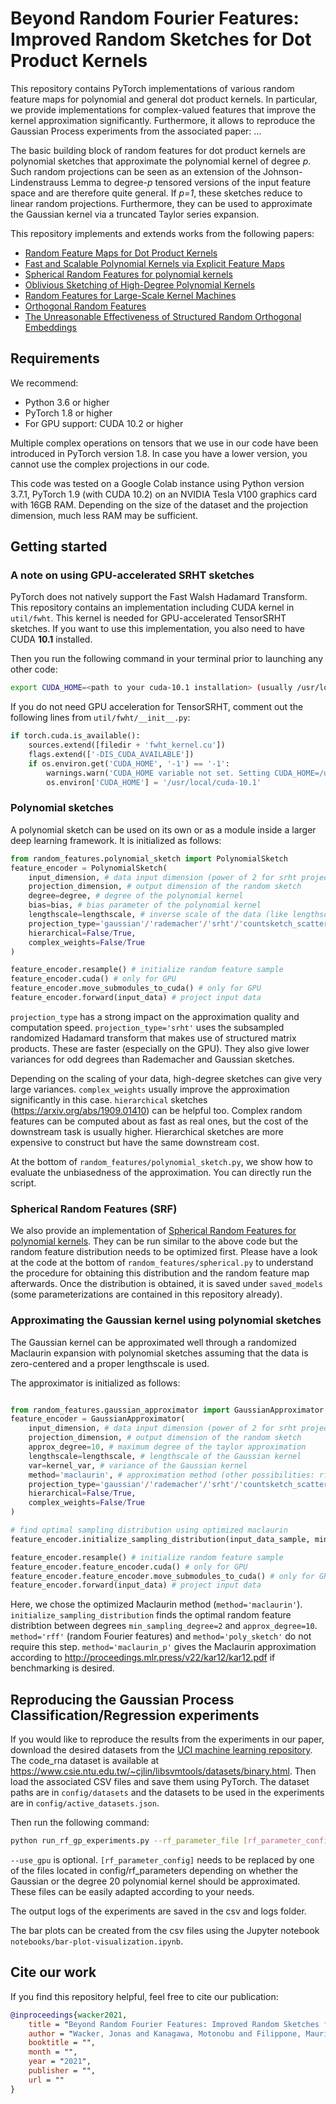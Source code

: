 # Beyond Random Fourier Features: Improved Random Sketches for Dot Product Kernels

This repository contains PyTorch implementations of various random feature maps for polynomial and general dot product kernels. In particular, we provide implementations for complex-valued features that improve the kernel approximation significantly.
Furthermore, it allows to reproduce the Gaussian Process experiments from the associated paper: ...

The basic building block of random features for dot product kernels are polynomial sketches that approximate the polynomial kernel of degree *p*. Such random projections can be seen as an extension of the Johnson-Lindenstrauss Lemma to degree-*p* tensored versions of the input feature space and are therefore quite general. If *p=1*, these sketches reduce to linear random projections. Furthermore, they can be used to approximate the Gaussian kernel via a truncated Taylor series expansion.

This repository implements and extends works from the following papers:

* [Random Feature Maps for Dot Product Kernels](http://proceedings.mlr.press/v22/kar12/kar12.pdf)
* [Fast and Scalable Polynomial Kernels via
Explicit Feature Maps](https://chbrown.github.io/kdd-2013-usb/kdd/p239.pdf)
* [Spherical Random Features for polynomial kernels](https://papers.nips.cc/paper/2015/file/f7f580e11d00a75814d2ded41fe8e8fe-Paper.pdf)
* [Oblivious Sketching of High-Degree Polynomial Kernels](https://arxiv.org/abs/1909.01410)
* [Random Features for Large-Scale Kernel Machines](https://people.eecs.berkeley.edu/~brecht/papers/07.rah.rec.nips.pdf)
* [Orthogonal Random Features](https://papers.nips.cc/paper/2016/file/53adaf494dc89ef7196d73636eb2451b-Paper.pdf)
* [The Unreasonable Effectiveness of Structured
Random Orthogonal Embeddings](https://arxiv.org/pdf/1703.00864.pdf)

## Requirements

We recommend:

* Python 3.6 or higher
* PyTorch 1.8 or higher
* For GPU support: CUDA 10.2 or higher

Multiple complex operations on tensors that we use in our code have been introduced in PyTorch version 1.8.
In case you have a lower version, you cannot use the complex projections in our code.

This code was tested on a Google Colab instance using Python version 3.7.1, PyTorch 1.9 (with CUDA 10.2) on an NVIDIA Tesla V100 graphics card with 16GB RAM. Depending on the size of the dataset and the projection dimension, much less RAM may be sufficient.

## Getting started

### A note on using GPU-accelerated SRHT sketches

PyTorch does not natively support the Fast Walsh Hadamard Transform. This repository contains an implementation including CUDA kernel in `util/fwht`. This kernel is needed for GPU-accelerated TensorSRHT sketches.
If you want to use this implementation, you also need to have CUDA **10.1** installed.

Then you run the following command in your terminal prior to launching any other code:

```sh
export CUDA_HOME=<path to your cuda-10.1 installation> (usually /usr/local/cuda-10.1)
```

If you do not need GPU acceleration for TensorSRHT, comment out the following lines from `util/fwht/__init__.py`:

```python
if torch.cuda.is_available():
    sources.extend([filedir + 'fwht_kernel.cu'])
    flags.extend(['-DIS_CUDA_AVAILABLE'])
    if os.environ.get('CUDA_HOME', '-1') == '-1':
        warnings.warn('CUDA_HOME variable not set. Setting CUDA_HOME=/usr/local/cuda-10.1...',)
        os.environ['CUDA_HOME'] = '/usr/local/cuda-10.1'
```

### Polynomial sketches

A polynomial sketch can be used on its own or as a module inside a larger deep learning framework.
It is initialized as follows:

```python
from random_features.polynomial_sketch import PolynomialSketch
feature_encoder = PolynomialSketch(
    input_dimension, # data input dimension (power of 2 for srht projection_type)
    projection_dimension, # output dimension of the random sketch
    degree=degree, # degree of the polynomial kernel
    bias=bias, # bias parameter of the polynomial kernel
    lengthscale=lengthscale, # inverse scale of the data (like lengthscale for Gaussian kernel)
    projection_type='gaussian'/'rademacher'/'srht'/'countsketch_scatter',
    hierarchical=False/True,
    complex_weights=False/True
)

feature_encoder.resample() # initialize random feature sample
feature_encoder.cuda() # only for GPU
feature_encoder.move_submodules_to_cuda() # only for GPU
feature_encoder.forward(input_data) # project input data
```

`projection_type` has a strong impact on the approximation quality and computation speed. `projection_type='srht'` uses the subsampled randomized Hadamard transform that makes use of structured matrix products. These are faster (especially on the GPU). They also give lower variances for odd degrees than Rademacher and Gaussian sketches.

Depending on the scaling of your data, high-degree sketches can give very large variances. `complex_weights` usually improve the approximation significantly in this case. `hierarchical` sketches (<https://arxiv.org/abs/1909.01410>) can be helpful too.
Complex random features can be computed about as fast as real ones, but the cost of the downstream task is usually higher. Hierarchical sketches are more expensive to construct but have the same downstream cost.

At the bottom of `random_features/polynomial_sketch.py`, we show how to evaluate the unbiasedness of the approximation. You can directly run the script.

### Spherical Random Features (SRF)

We also provide an implementation of [Spherical Random Features for polynomial kernels](https://papers.nips.cc/paper/2015/file/f7f580e11d00a75814d2ded41fe8e8fe-Paper.pdf). They can be run similar to the above code but the random feature distribution needs to be optimized first. Please have a look at the code at the bottom of `random_features/spherical.py` to understand the procedure for obtaining this distribution and the random feature map afterwards. Once the distribution is obtained, it is saved under `saved_models` (some parameterizations are contained in this repository already).

### Approximating the Gaussian kernel using polynomial sketches

The Gaussian kernel can be approximated well through a randomized Maclaurin expansion with polynomial sketches assuming that the data is zero-centered and a proper lengthscale is used.

The approximator is initialized as follows:

```python

from random_features.gaussian_approximator import GaussianApproximator
feature_encoder = GaussianApproximator(
    input_dimension, # data input dimension (power of 2 for srht projection_type)
    projection_dimension, # output dimension of the random sketch
    approx_degree=10, # maximum degree of the taylor approximation
    lengthscale=lengthscale, # lengthscale of the Gaussian kernel
    var=kernel_var, # variance of the Gaussian kernel
    method='maclaurin', # approximation method (other possibilities: rff/poly_sketch)
    projection_type='gaussian'/'rademacher'/'srht'/'countsketch_scatter',
    hierarchical=False/True,
    complex_weights=False/True
)

# find optimal sampling distribution using optimized maclaurin
feature_encoder.initialize_sampling_distribution(input_data_sample, min_sampling_degree=2)

feature_encoder.resample() # initialize random feature sample
feature_encoder.feature_encoder.cuda() # only for GPU
feature_encoder.feature_encoder.move_submodules_to_cuda() # only for GPU
feature_encoder.forward(input_data) # project input data
```

Here, we chose the optimized Maclaurin method (`method='maclaurin'`).
`initialize_sampling_distribution` finds the optimal random feature distribtion between degrees `min_sampling_degree=2` and `approx_degree=10`. `method='rff'` (random Fourier features) and `method='poly_sketch'` do not require this step.
`method='maclaurin_p'` gives the Maclaurin approximation according to <http://proceedings.mlr.press/v22/kar12/kar12.pdf> if benchmarking is desired.

## Reproducing the Gaussian Process Classification/Regression experiments

If you would like to reproduce the results from the experiments in our paper, download the desired datasets from the [UCI machine learning repository](https://archive.ics.uci.edu/). The code_rna dataset is available at <https://www.csie.ntu.edu.tw/~cjlin/libsvmtools/datasets/binary.html>. Then load the associated CSV files and save them using PyTorch. The dataset paths are in `config/datasets` and the datasets to be used in the experiments are in `config/active_datasets.json`.

Then run the following command:

```sh
python run_rf_gp_experiments.py --rf_parameter_file [rf_parameter_config] --datasets_file config/active_datasets.json --use_gpu
```

`--use_gpu` is optional. `[rf_parameter_config]` needs to be replaced by one of the files located in config/rf_parameters depending on whether the Gaussian or the degree 20 polynomial kernel should be approximated. These files can be easily adapted according to your needs.

The output logs of the experiments are saved in the csv and logs folder.

The bar plots can be created from the csv files using the Jupyter notebook `notebooks/bar-plot-visualization.ipynb`.

## Cite our work

If you find this repository helpful, feel free to cite our publication:

```bibtex
@inproceedings{wacker2021,
    title = "Beyond Random Fourier Features: Improved Random Sketches for Dot Product Kernels",
    author = "Wacker, Jonas and Kanagawa, Motonobu and Filippone, Maurizio",
    booktitle = "",
    month = "",
    year = "2021",
    publisher = "",
    url = ""
}
```
